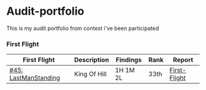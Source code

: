 # Audit-portfolio
This is my audit portfolio from contest i've been participated

### First Flight

| First Flight                                                              | Description          | Findings | Rank | Report                                                                                                                      |
| ------------------------------------------------------------------------- | -------------------- | -------- | ---- | ----------------------------------------------------------------------------------------------------------------------------- |
| [#45: LastManStanding](https://codehawks.cyfrin.io/c/2025-07-last-man-standing)           | King Of Hill      | 1H 1M 2L | 33th | [First-Flight](./Mo%20Zi%20Last-Man-Standing.md)
